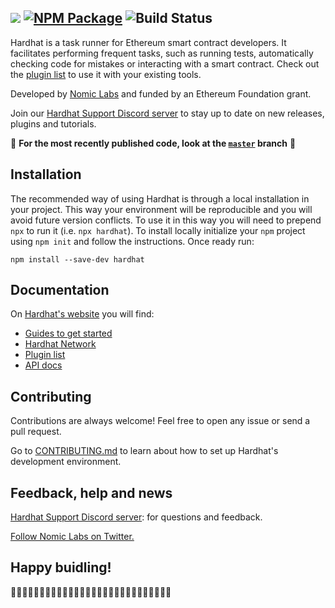 ![](https://user-images.githubusercontent.com/232174/75543992-f1c39e00-5a1a-11ea-8fd4-8933638b5910.png)
[![NPM Package](https://img.shields.io/npm/v/hardhat.svg?style=flat-square)](https://www.npmjs.org/package/hardhat)
![Build Status](https://github.com/nomiclabs/hardhat/workflows/CI/badge.svg)
---------
Hardhat is a task runner for Ethereum smart contract developers. It facilitates performing frequent tasks, such as running tests, automatically checking code for mistakes or interacting with a smart contract. Check out the [plugin list](https://usehardhat.com/plugins/) to use it with your existing tools.

Developed by [Nomic Labs](https://nomiclabs.io/) and funded by an Ethereum Foundation grant.

Join our [Hardhat Support Discord server](https://invite.gg/HardhatSupport) to stay up to date on new releases, plugins and tutorials.

🚧 **For the most recently published code, look at the [`master`](https://github.com/nomiclabs/hardhat/tree/master) branch** 🚧

## Installation

The recommended way of using Hardhat is through a local installation in your project. This way your environment will be reproducible and you will avoid future version conflicts. To use it in this way you will need to prepend `npx` to run it (i.e. `npx hardhat`). To install locally initialize your `npm` project using `npm init` and follow the instructions. Once ready run:

    npm install --save-dev hardhat

## Documentation

On [Hardhat's website](https://usehardhat.com) you will find:

- [Guides to get started](https://usehardhat.com/getting-started/)
- [Hardhat Network](https://usehardhat.com/hardhat-network/)
- [Plugin list](https://usehardhat.com/plugins/)
- [API docs](https://usehardhat.com/api/)


## Contributing

Contributions are always welcome! Feel free to open any issue or send a pull request.

Go to [CONTRIBUTING.md](./CONTRIBUTING.md) to learn about how to set up Hardhat's development environment. 

## Feedback, help and news

[Hardhat Support Discord server](https://invite.gg/HardhatSupport): for questions and feedback.

[Follow Nomic Labs on Twitter.](https://twitter.com/nomiclabs)


## Happy buidling!

👷‍♀️👷‍♂️👷‍♀️👷‍♂️👷‍♀️👷‍♂️👷‍♀️👷‍♂️👷‍♀️👷‍♂️👷‍♀️👷‍♂️👷‍♀️👷‍♂️
